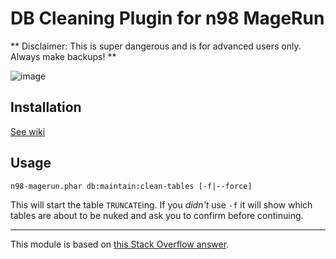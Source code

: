 DB Cleaning Plugin for n98 MageRun
===

** Disclaimer:  This is super dangerous and is for advanced users only.  Always make backups! **

![image](https://i.imgur.com/b8LW5uW.png)

## Installation

[See wiki](https://github.com/netz98/n98-magerun/wiki/Modules#where-can-modules-be-placed)

## Usage

```
n98-magerun.phar db:maintain:clean-tables [-f|--force]
```

This will start the table `TRUNCATE`ing.  If you *didn't* use `-f` it will show which tables are about to be nuked and ask you to confirm before continuing.

---

This module is based on [this Stack Overflow answer](http://stackoverflow.com/a/28057465/763468).